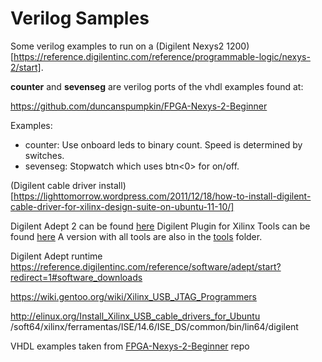 
Verilog Samples
===============

Some verilog examples to run on a (Digilent Nexys2 1200)[https://reference.digilentinc.com/reference/programmable-logic/nexys-2/start].


__counter__ and __sevenseg__ are verilog ports of the vhdl examples found at:

https://github.com/duncanspumpkin/FPGA-Nexys-2-Beginner

Examples:

* counter: Use onboard leds to binary count. Speed is determined by switches.
* sevenseg: Stopwatch which uses btn<0> for on/off.


(Digilent cable driver install)[https://lighttomorrow.wordpress.com/2011/12/18/how-to-install-digilent-cable-driver-for-xilinx-design-suite-on-ubuntu-11-10/]

Digilent Adept 2 can be found [here](https://reference.digilentinc.com/reference/software/adept/start)
Digilent Plugin for Xilinx Tools can be found [here](https://reference.digilentinc.com/reference/software/digilent-plugin-xilinx-tools/start?redirect=1)
A version with all tools are also in the [tools](./tools) folder.


Digilent Adept runtime
https://reference.digilentinc.com/reference/software/adept/start?redirect=1#software_downloads


https://wiki.gentoo.org/wiki/Xilinx_USB_JTAG_Programmers

http://elinux.org/Install_Xilinx_USB_cable_drivers_for_Ubuntu
/soft64/xilinx/ferramentas/ISE/14.6/ISE_DS/common/bin/lin64/digilent



VHDL examples taken from [FPGA-Nexys-2-Beginner](https://github.com/duncanspumpkin/FPGA-Nexys-2-Beginner) repo

